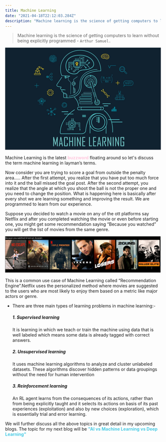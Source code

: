 ```yaml
---
title: Machine Learning
date: "2021-04-18T22:12:03.284Z"
description: "Machine learning is the science of getting computers to learn......"
---
```


> Machine learning is the science of getting computers to learn without being explicitly programmed  - `Arthur Samuel.`

![Machine-Learning](./ML.jpg)

<p>Machine Learning is the latest <strong style="color:#ffc8dd">buzzword</strong> floating around so let's discuss the term machine learning in layman’s terms.</p>

<p>Now consider you are trying to score a goal from outside the penalty area…..
After the first attempt, you realize that you have put too much force into it and the ball missed the goal post. After the second attempt, you realize that the angle at which you shoot the ball is not the proper one and you need to change the position. What is happening here is basically after every shot we are learning something and improving the result. We are programmed to learn from our experience.
</p>

<p>
Suppose you decided to watch a movie on any of the ott platforms say Netflix and after you completed watching the movie or even before starting one, you might get some recommendation saying “Because you watched” you will get the list of movies from the same genre.
</p>

![Netflix-example](./netflix.PNG)

<p> This is a common use case of Machine Learning called “Recommendation Engine”.Netflix uses the personalized method where movies are suggested to the users who are most likely to enjoy them based on a metric like major actors or genre.<p>

* There are three main types of learning problems in machine learning:-
   ##### 1. Supervised learning
  <p>It is learning in which we teach or train the machine using data that is well labeled which means some data is already tagged with correct answers.
  </p>

   ##### 2. Unsupervised learning
  <p>It uses machine learning algorithms to analyze and cluster unlabeled datasets. These algorithms discover hidden patterns or data groupings without the need for human intervention
  </p>

   ##### 3. Reinforcement learning
  <p>An RL agent learns from the consequences of its actions, rather than from being explicitly taught and it selects its actions on basis of its past experiences (exploitation) and also by new choices (exploration), which is essentially trial and error learning.
</p>

<p>We will further discuss all the above topics in great detail in my upcoming blogs. The topic for my next blog will be <strong style="color:#48cae4">"AI vs Machine Learning vs Deep Learning"


